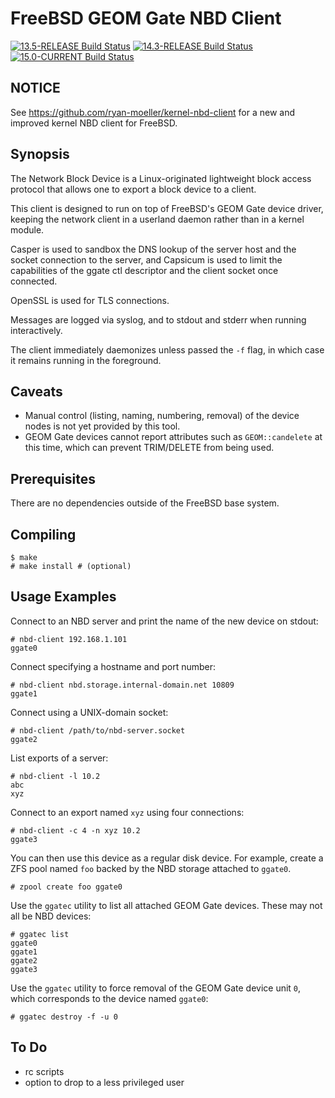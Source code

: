 # FreeBSD GEOM Gate NBD Client

[![13.5-RELEASE Build Status](https://api.cirrus-ci.com/github/ryan-moeller/nbd-client.svg?branch=main&task=releases/amd64/13.5-RELEASE)](https://cirrus-ci.com/github/ryan-moeller/nbd-client)
[![14.3-RELEASE Build Status](https://api.cirrus-ci.com/github/ryan-moeller/nbd-client.svg?branch=main&task=releases/amd64/14.3-RELEASE)](https://cirrus-ci.com/github/ryan-moeller/nbd-client)
[![15.0-CURRENT Build Status](https://api.cirrus-ci.com/github/ryan-moeller/nbd-client.svg?branch=main&task=snapshots/amd64/15.0-CURRENT)](https://cirrus-ci.com/github/ryan-moeller/nbd-client)

## NOTICE

See https://github.com/ryan-moeller/kernel-nbd-client for a new and improved
kernel NBD client for FreeBSD.

## Synopsis

The Network Block Device is a Linux-originated lightweight block access
protocol that allows one to export a block device to a client.

This client is designed to run on top of FreeBSD's GEOM Gate device driver,
keeping the network client in a userland daemon rather than in a kernel
module.

Casper is used to sandbox the DNS lookup of the server host and the socket
connection to the server, and Capsicum is used to limit the capabilities of the
ggate ctl descriptor and the client socket once connected.

OpenSSL is used for TLS connections.

Messages are logged via syslog, and to stdout and stderr when running
interactively.

The client immediately daemonizes unless passed the `-f` flag, in which
case it remains running in the foreground.

## Caveats

* Manual control (listing, naming, numbering, removal) of the device nodes
  is not yet provided by this tool.
* GEOM Gate devices cannot report attributes such as `GEOM::candelete` at this
  time, which can prevent TRIM/DELETE from being used.

## Prerequisites

There are no dependencies outside of the FreeBSD base system.

## Compiling

```
$ make
# make install # (optional)
```

## Usage Examples

Connect to an NBD server and print the name of the new device on stdout:

```
# nbd-client 192.168.1.101
ggate0
```

Connect specifying a hostname and port number:

```
# nbd-client nbd.storage.internal-domain.net 10809
ggate1
```

Connect using a UNIX-domain socket:

```
# nbd-client /path/to/nbd-server.socket
ggate2
```
List exports of a server:

```
# nbd-client -l 10.2
abc
xyz
```

Connect to an export named `xyz` using four connections:

```
# nbd-client -c 4 -n xyz 10.2
ggate3
```

You can then use this device as a regular disk device.  For example, create
a ZFS pool named `foo` backed by the NBD storage attached to `ggate0`.

```
# zpool create foo ggate0
```

Use the `ggatec` utility to list all attached GEOM Gate devices.  These may
not all be NBD devices:

```
# ggatec list
ggate0
ggate1
ggate2
ggate3
```

Use the `ggatec` utility to force removal of the GEOM Gate device unit `0`,
which corresponds to the device named `ggate0`:

```
# ggatec destroy -f -u 0
```

## To Do

* rc scripts
* option to drop to a less privileged user
